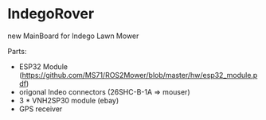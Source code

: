 # IndegoRover
new MainBoard for Indego Lawn Mower

Parts:
* ESP32 Module (https://github.com/MS71/ROS2Mower/blob/master/hw/esp32_module.pdf)
* origonal Indeo connectors (26SHC-B-1A => mouser)
* 3 * VNH2SP30 module (ebay)
* GPS receiver
